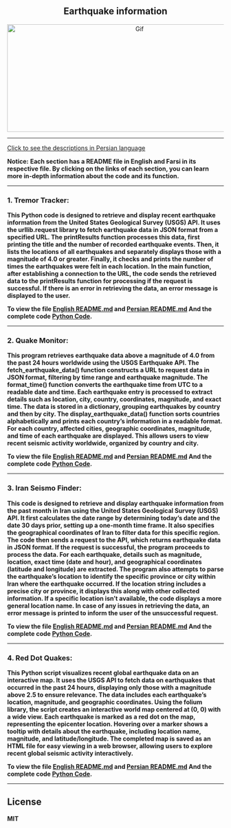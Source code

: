 <div align="center">

## Earthquake information

<img alt="Gif" src="https://acropolis-wp-content-uploads.s3.us-west-1.amazonaws.com/2019/02/Hero-Earthquake-Proof-Buildings.gif" height="250px" width="600px">
</div>
<hr>

[Click to see the descriptions in Persian language](Persian.md)

<b>Notice:</b> <b>Each section has a README file in English and Farsi in its respective file. By clicking on the links of each section, you can learn more in-depth information about the code and its function.
<hr>

### 1. Tremor Tracker:
This Python code is designed to retrieve and display recent earthquake information from the United States Geological Survey (USGS) API. It uses the urllib.request library to fetch earthquake data in JSON format from a specified URL. The printResults function processes this data, first printing the title and the number of recorded earthquake events. Then, it lists the locations of all earthquakes and separately displays those with a magnitude of 4.0 or greater. Finally, it checks and prints the number of times the earthquakes were felt in each location. In the main function, after establishing a connection to the URL, the code sends the retrieved data to the printResults function for processing if the request is successful. If there is an error in retrieving the data, an error message is displayed to the user.

To view the file <b>[English README.md](TremorTracker/EnglishTremorTracker.md)</b> and <b>[Persian README.md](TremorTracker/PersianTremorTracker.md)</b> And the complete code <b>[Python Code](TremorTracker/TremorTracker.py)</b>.
<hr>

### 2. Quake Monitor:
This program retrieves earthquake data above a magnitude of 4.0 from the past 24 hours worldwide using the USGS Earthquake API. The fetch_earthquake_data() function constructs a URL to request data in JSON format, filtering by time range and earthquake magnitude. The format_time() function converts the earthquake time from UTC to a readable date and time. Each earthquake entry is processed to extract details such as location, city, country, coordinates, magnitude, and exact time. The data is stored in a dictionary, grouping earthquakes by country and then by city. The display_earthquake_data() function sorts countries alphabetically and prints each country’s information in a readable format. For each country, affected cities, geographic coordinates, magnitude, and time of each earthquake are displayed. This allows users to view recent seismic activity worldwide, organized by country and city.

To view the file <b>[English README.md](QuakeMonitor/EnglishQuakeMonitor.md)</b> and <b>[Persian README.md](QuakeMonitor/PersianQuakeMonitor.md)</b> And the complete code <b>[Python Code](QuakeMonitor/QuakeMonitorEnglish.py)</b>.
<hr>

### 3. Iran Seismo Finder: 
This code is designed to retrieve and display earthquake information from the past month in Iran using the United States Geological Survey (USGS) API. It first calculates the date range by determining today’s date and the date 30 days prior, setting up a one-month time frame. It also specifies the geographical coordinates of Iran to filter data for this specific region.
The code then sends a request to the API, which returns earthquake data in JSON format. If the request is successful, the program proceeds to process the data. For each earthquake, details such as magnitude, location, exact time (date and hour), and geographical coordinates (latitude and longitude) are extracted.
The program also attempts to parse the earthquake’s location to identify the specific province or city within Iran where the earthquake occurred. If the location string includes a precise city or province, it displays this along with other collected information. If a specific location isn’t available, the code displays a more general location name. In case of any issues in retrieving the data, an error message is printed to inform the user of the unsuccessful request.

To view the file <b>[English README.md](IranSeismoFinder/EnglishIranSeismoFinder.md)</b> and <b>[Persian README.md](IranSeismoFinder/PersianIranSeismoFinder.md)</b> And the complete code <b>[Python Code](IranSeismoFinder/IranSeismoFinderEnglish.py)</b>.
<hr>

### 4. Red Dot Quakes:
This Python script visualizes recent global earthquake data on an interactive map. It uses the USGS API to fetch data on earthquakes that occurred in the past 24 hours, displaying only those with a magnitude above 2.5 to ensure relevance. The data includes each earthquake’s location, magnitude, and geographic coordinates. Using the folium library, the script creates an interactive world map centered at (0, 0) with a wide view. Each earthquake is marked as a red dot on the map, representing the epicenter location. Hovering over a marker shows a tooltip with details about the earthquake, including location name, magnitude, and latitude/longitude. The completed map is saved as an HTML file for easy viewing in a web browser, allowing users to explore recent global seismic activity interactively.

To view the file <b>[English README.md](RedDotQuakes/EnglishRedDotQuakes.md)</b> and <b>[Persian README.md](RedDotQuakes/PersianRedDotQuakes.md)</b> And the complete code <b>[Python Code](RedDotQuakes/RedDotQuakes.py)</b>.
<hr>


## License

MIT

